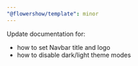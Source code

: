 ```yaml
---
"@flowershow/template": minor
---
```


Update documentation for:

- how to set Navbar title and logo
- how to disable dark/light theme modes

